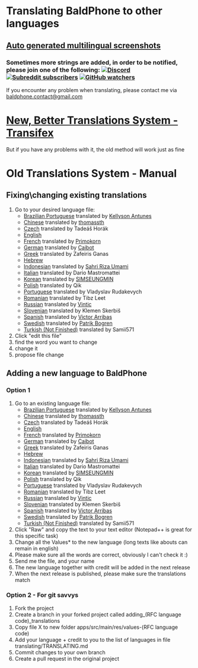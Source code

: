 # Translating BaldPhone to other languages
## [Auto generated multilingual screenshots](https://github.com/UriahShaulMandel/BaldPhoneCompanion)
### Sometimes more strings are added, in order to be notified, please join one of the following: [![Discord](https://img.shields.io/discord/633644055779213362?label=Chat%20%28Discord%29)](https://discord.gg/K4XTNWN) [![Subreddit subscribers](https://img.shields.io/reddit/subreddit-subscribers/baldphone?color=orange)](https://reddit.com/r/baldphone) [![GitHub watchers](https://img.shields.io/github/watchers/UriahShaulMandel/BaldPhone)](https://github.com/UriahShaulMandel/BaldPhone/watchers)
 If you encounter any problem when translating, please contact me via baldphone.contact@gmail.com

# [New, Better Translations System - Transifex](https://www.transifex.com/baldphone/baldphone/)
But if you have any problems with it, the old method will work just as fine
# Old Translations System - Manual
## Fixing\changing existing translations
 1. Go to your desired language file: 
    - [Brazilian Portuguese](https://github.com/UriahShaulMandel/BaldPhone/blob/master/app/src/main/res/values-pt-rBR/strings.xml) translated by [Kellyson Antunes](https://github.com/kellysonantunes)
    - [Chinese](https://github.com/UriahShaulMandel/BaldPhone/blob/master/app/src/main/res/values-zh/strings.xml) translated by [thomassth](https://https://github.com/thomassth)
    - [Czech](https://github.com/UriahShaulMandel/BaldPhone/blob/master/app/src/main/res/values-cs/strings.xml) translated by Tadeáš Horák
    - [English](https://github.com/UriahShaulMandel/BaldPhone/blob/master/app/src/main/res/values/strings.xml)
    - [French](https://github.com/UriahShaulMandel/BaldPhone/blob/master/app/src/main/res/values-fr/strings.xml) translated by [Primokorn](https://github.com/Primokorn)
    - [German](https://github.com/UriahShaulMandel/BaldPhone/blob/master/app/src/main/res/values-de/strings.xml) translated by [Caibot](https://github.com/Caibot)
    - [Greek](https://github.com/UriahShaulMandel/BaldPhone/blob/master/app/src/main/res/values-el/strings.xml) translated by Zafeiris Ganas
    - [Hebrew](https://github.com/UriahShaulMandel/BaldPhone/blob/master/app/src/main/res/values-iw/strings.xml)
    - [Indonesian](https://github.com/UriahShaulMandel/BaldPhone/blob/master/app/src/main/res/values-id/strings.xml) translated by [Sahri Riza Umami](https://github.com/rizaumami)
    - [Italian](https://github.com/UriahShaulMandel/BaldPhone/blob/master/app/src/main/res/values-it/strings.xml) translated by Dario Mastromattei
    - [Korean](https://github.com/UriahShaulMandel/BaldPhone/blob/master/app/src/main/res/values-ko/strings.xml) translated by [SIMSEUNGMIN](https://https://github.com/SIMSEUNGMIN)
    - [Polish](https://github.com/UriahShaulMandel/BaldPhone/blob/master/app/src/main/res/values-pl/strings.xml) translated by Qik
    - [Portuguese](https://github.com/UriahShaulMandel/BaldPhone/blob/master/app/src/main/res/values-pt/strings.xml) translated by Vladyslav Rudakevych
    - [Romanian](https://github.com/UriahShaulMandel/BaldPhone/blob/master/app/src/main/res/values-ro/strings.xml) translated by Tibz Leet
    - [Russian](https://github.com/UriahShaulMandel/BaldPhone/blob/master/app/src/main/res/values-ru/strings.xml) translated by [Vintic](https://https://github.com/Vintic)
    - [Slovenian](https://github.com/UriahShaulMandel/BaldPhone/blob/master/app/src/main/res/values-sl/strings.xml) translated by Klemen Skerbiš
    - [Spanish](https://github.com/UriahShaulMandel/BaldPhone/blob/master/app/src/main/res/values-es/strings.xml) translated by [Victor Arribas](https://github.com/varhub)
    - [Swedish](https://github.com/UriahShaulMandel/BaldPhone/blob/master/app/src/main/res/values-sv/strings.xml) translated by [Patrik Bogren](https://github.com/mmFooD)
    - [Turkish (Not Finished)](https://github.com/UriahShaulMandel/BaldPhone/blob/master/app/src/main/res/values-tr/strings.xml) translated by Samii571
 2. Click "edit this file" 
 3. find the word you want to change
 4. change it
 5. propose file change

## Adding a new language to BaldPhone
### Option 1
 1. Go to an existing language file: 
    - [Brazilian Portuguese](https://github.com/UriahShaulMandel/BaldPhone/blob/master/app/src/main/res/values-pt-rBR/strings.xml) translated by [Kellyson Antunes](https://github.com/kellysonantunes)
    - [Chinese](https://github.com/UriahShaulMandel/BaldPhone/blob/master/app/src/main/res/values-zh/strings.xml) translated by [thomassth](https://https://github.com/thomassth)
    - [Czech](https://github.com/UriahShaulMandel/BaldPhone/blob/master/app/src/main/res/values-cs/strings.xml) translated by Tadeáš Horák
    - [English](https://github.com/UriahShaulMandel/BaldPhone/blob/master/app/src/main/res/values/strings.xml)
    - [French](https://github.com/UriahShaulMandel/BaldPhone/blob/master/app/src/main/res/values-fr/strings.xml) translated by [Primokorn](https://github.com/Primokorn)
    - [German](https://github.com/UriahShaulMandel/BaldPhone/blob/master/app/src/main/res/values-de/strings.xml) translated by [Caibot](https://github.com/Caibot)
    - [Greek](https://github.com/UriahShaulMandel/BaldPhone/blob/master/app/src/main/res/values-el/strings.xml) translated by Zafeiris Ganas
    - [Hebrew](https://github.com/UriahShaulMandel/BaldPhone/blob/master/app/src/main/res/values-iw/strings.xml)
    - [Indonesian](https://github.com/UriahShaulMandel/BaldPhone/blob/master/app/src/main/res/values-id/strings.xml) translated by [Sahri Riza Umami](https://github.com/rizaumami)
    - [Italian](https://github.com/UriahShaulMandel/BaldPhone/blob/master/app/src/main/res/values-it/strings.xml) translated by Dario Mastromattei
    - [Korean](https://github.com/UriahShaulMandel/BaldPhone/blob/master/app/src/main/res/values-ko/strings.xml) translated by [SIMSEUNGMIN](https://https://github.com/SIMSEUNGMIN)
    - [Polish](https://github.com/UriahShaulMandel/BaldPhone/blob/master/app/src/main/res/values-pl/strings.xml) translated by Qik
    - [Portuguese](https://github.com/UriahShaulMandel/BaldPhone/blob/master/app/src/main/res/values-pt/strings.xml) translated by Vladyslav Rudakevych
    - [Romanian](https://github.com/UriahShaulMandel/BaldPhone/blob/master/app/src/main/res/values-ro/strings.xml) translated by Tibz Leet
    - [Russian](https://github.com/UriahShaulMandel/BaldPhone/blob/master/app/src/main/res/values-ru/strings.xml) translated by [Vintic](https://https://github.com/Vintic)
    - [Slovenian](https://github.com/UriahShaulMandel/BaldPhone/blob/master/app/src/main/res/values-sl/strings.xml) translated by Klemen Skerbiš
    - [Spanish](https://github.com/UriahShaulMandel/BaldPhone/blob/master/app/src/main/res/values-es/strings.xml) translated by [Victor Arribas](https://github.com/varhub)
    - [Swedish](https://github.com/UriahShaulMandel/BaldPhone/blob/master/app/src/main/res/values-sv/strings.xml) translated by [Patrik Bogren](https://github.com/mmFooD)
    - [Turkish (Not Finished)](https://github.com/UriahShaulMandel/BaldPhone/blob/master/app/src/main/res/values-tr/strings.xml) translated by Samii571
 2. Click "Raw" and copy the text to your text editor (Notepad++ is great for this specific task) 
 3. Change all the Values* to the new language (long texts like abouts can remain in english)
 4. Please make sure all the words are correct, obviously I can't check it :)
 5. Send me the file, and your name
 6. The new language together with credit will be added in the next release
 7. When the next release is published, please make sure the translations match

### Option 2 - For git savvys 
1. Fork the project
2. Create a branch in your forked project called adding_(RFC language code)_translations
3. Copy file X to new folder apps/src/main/res/values-(RFC language code)
4. Add your language + credit to you to the list of languages in file translating/TRANSLATING.md
5. Commit changes to your own branch
6. Create a pull request in the original project
